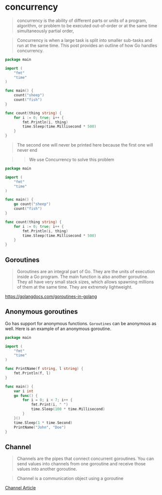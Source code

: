 # concurrency

> concurrency is the ability of different parts or units of a program, algorithm, or problem to be executed out-of-order or at the same time simultaneously partial order,

> Concurrency is when a large task is split into smaller sub-tasks and run at the same time. This post provides an outline of how Go handles concurrency.

```go
package main

import (
	"fmt"
	"time"
)

func main() {
	count("sheep")
	count("fish")
}

func count(thing string) {
	for i := 0; true; i++ {
		fmt.Println(i, thing)
		time.Sleep(time.Millisecond * 500)
	}
}

```

> The second one will never be printed here because the first one will never end

> > We use Concurrency to solve this problem

```go
package main

import (
	"fmt"
	"time"
)

func main() {
	go count("sheep")
	count("fish")
}

func count(thing string) {
	for i := 0; true; i++ {
		fmt.Println(i, thing)
		time.Sleep(time.Millisecond * 500)
	}
}

```

## Goroutines

> Goroutines are an integral part of Go. They are the units of execution inside a Go program. The main function is also another goroutine. They all have very small stack sizes, which allows spawning millions of them at the same time. They are extremely lightweight.

https://golangdocs.com/goroutines-in-golang

## Anonymous goroutines

Go has support for anonymous functions. `Goroutines` can be anonymous as well. Here is an example of an anonymous goroutine.

```go
package main

import (
    "fmt"
    "time"
)

func PrintName(f string, l string) {
    fmt.Println(f, l)
}

func main() {
    var i int
    go func() {
        for i = 0; i < 7; i++ {
            fmt.Print(i, " ")
            time.Sleep(100 * time.Millisecond)
        }
    }()
    time.Sleep(1 * time.Second)
    PrintName("John", "Doe")
}
```

## Channel

> Channels are the pipes that connect concurrent goroutines. You can send values into channels from one goroutine and receive those values into another goroutine.

> Channel is a communication object using a goroutine

[Channel Article](https://go101.org/article/channel.html)
